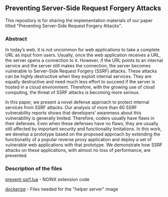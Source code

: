 ## Preventing Server-Side Request Forgery Attacks

This repository is for sharing the implementation materials of our paper titled "Preventing Server-Side Request Forgery Attacks".

### Abstract
In today’s web, it is not uncommon for web applications to take a complete URL as input from users. Usually, once the web application receives a URL, the server opens a connection to it. However, if the URL points to an internal service and the server still makes the connection, the server becomes vulnerable to Server-Side Request Forgery (SSRF) attacks. These attacks can be highly destructive when they exploit internal services. They are equally destructive and need much less effort to succeed if the server is hosted in a cloud environment. Therefore, with the growing use of cloud computing, the threat of SSRF attacks is becoming more serious.

In this paper, we present a novel defense approach to protect internal services from SSRF attacks. Our analysis of more than 60 SSRF vulnerability reports shows that developers’ awareness about this vulnerability is generally limited. Therefore, coders usually have flaws in their defenses. Even when these defenses have no
flaws, they are usually still affected by important security and functionality limitations. In this work, we develop a prototype based on the proposed approach by extending the functionality of a popular reverse proxy application and deploy a set of vulnerable web applications with that prototype. We demonstrate how SSRF attacks on these applications, with almost no loss of performance, are prevented.

### Description of the files
[prevent-ssrf.lua](https://github.com/bahruzjabiyev/prevent-ssrf/blob/master/prevent-ssrf.lua) - NGINX extension code

[dockerize](https://github.com/bahruzjabiyev/prevent-ssrf/tree/master/dockerize) - Files needed for the "helper server" image

